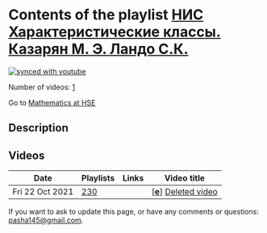 # Contents of the playlist [НИС Характеристические классы. Казарян М. Э. Ландо С.К.](https://www.youtube.com/playlist?list=PLq3E5oubNNoCmMoYw8PsdSZD9C03ehe5D)

[![synced with youtube](https://img.shields.io/github/last-commit/mathphysschool/mathphysschool.github.io/autoupdate1?label=synced%20with%20youtube)](https://github.com/mathphysschool/mathphysschool.github.io/commits/autoupdate1)

Number of videos: [1](#videos)

Go to [Mathematics at HSE](../README.md)

## Description



## Videos

|Date|Playlists|Links|Video title|
|---|---|---|---|
| Fri&nbsp;22&nbsp;Oct&nbsp;2021 | [230](../playlists/230 "НИС Характеристические классы. Казарян М. Э. Ландо С.К.") |  | [[**e**](https://studio.youtube.com/video/APGbrmKMjS0/edit "Edit")] [Deleted video](https://www.youtube.com/watch?v=APGbrmKMjS0&list=PLq3E5oubNNoCmMoYw8PsdSZD9C03ehe5D "This video is unavailable.") |


 If you want to ask to update this page, or have any comments or questions: <pasha145@gmail.com>.